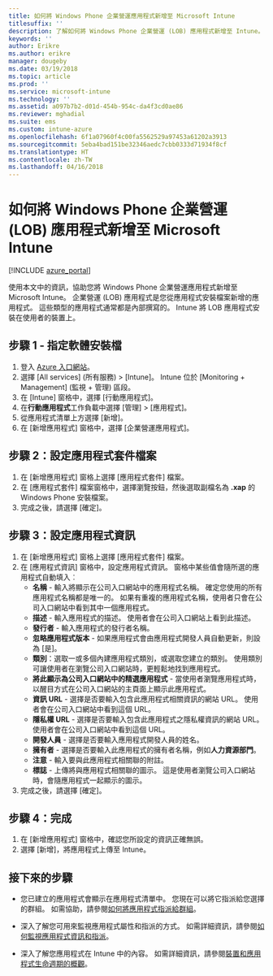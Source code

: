 ```yaml
---
title: 如何將 Windows Phone 企業營運應用程式新增至 Microsoft Intune
titlesuffix: ''
description: 了解如何將 Windows Phone 企業營運 (LOB) 應用程式新增至 Intune。
keywords: ''
author: Erikre
ms.author: erikre
manager: dougeby
ms.date: 03/19/2018
ms.topic: article
ms.prod: ''
ms.service: microsoft-intune
ms.technology: ''
ms.assetid: a097b7b2-d01d-454b-954c-da4f3cd0ae86
ms.reviewer: mghadial
ms.suite: ems
ms.custom: intune-azure
ms.openlocfilehash: 6f1a07960f4c00fa5562529a97453a61202a3913
ms.sourcegitcommit: 5eba4bad151be32346aedc7cbb0333d71934f8cf
ms.translationtype: HT
ms.contentlocale: zh-TW
ms.lasthandoff: 04/16/2018
---
```

# <a name="how-to-add-windows-phone-line-of-business-lob-apps-to-microsoft-intune"></a>如何將 Windows Phone 企業營運 (LOB) 應用程式新增至 Microsoft Intune

[!INCLUDE [azure_portal](./includes/azure_portal.md)]

使用本文中的資訊，協助您將 Windows Phone 企業營運應用程式新增至 Microsoft Intune。 企業營運 (LOB) 應用程式是您從應用程式安裝檔案新增的應用程式。 這些類型的應用程式通常都是內部撰寫的。 Intune 將 LOB 應用程式安裝在使用者的裝置上。 

## <a name="step-1---specify-the-software-setup-file"></a>步驟 1 - 指定軟體安裝檔

1. 登入 [Azure 入口網站](https://portal.azure.com)。
2. 選擇 [All services] (所有服務) > [Intune]。 Intune 位於 [Monitoring + Management] (監視 + 管理) 區段。
3. 在 [Intune] 窗格中，選擇 [行動應用程式]。
4. 在**行動應用程式**工作負載中選擇 [管理]  >  [應用程式]。
5. 從應用程式清單上方選擇 [新增]。
6. 在 [新增應用程式] 窗格中，選擇 [企業營運應用程式]。

## <a name="step-2---configure-the-app-package-file"></a>步驟 2：設定應用程式套件檔案

1. 在 [新增應用程式] 窗格上選擇 [應用程式套件] 檔案。
2. 在 [應用程式套件] 檔案窗格中，選擇瀏覽按鈕，然後選取副檔名為 **.xap** 的 Windows Phone 安裝檔案。
3. 完成之後，請選擇 [確定]。


## <a name="step-3---configure-app-information"></a>步驟 3：設定應用程式資訊

1. 在 [新增應用程式] 窗格上選擇 [應用程式套件] 檔案。
2. 在 [應用程式資訊] 窗格中，設定應用程式資訊。 窗格中某些值會隨所選的應用程式自動填入︰
    - **名稱** - 輸入將顯示在公司入口網站中的應用程式名稱。 確定您使用的所有應用程式名稱都是唯一的。 如果有重複的應用程式名稱，使用者只會在公司入口網站中看到其中一個應用程式。
    - **描述** - 輸入應用程式的描述。 使用者會在公司入口網站上看到此描述。
    - **發行者** - 輸入應用程式的發行者名稱。
    - **忽略應用程式版本** - 如果應用程式會由應用程式開發人員自動更新，則設為 [是]。
    - **類別**：選取一或多個內建應用程式類別，或選取您建立的類別。 使用類別可讓使用者在瀏覽公司入口網站時，更輕鬆地找到應用程式。
    - **將此顯示為公司入口網站中的精選應用程式** - 當使用者瀏覽應用程式時，以醒目方式在公司入口網站的主頁面上顯示此應用程式。
    - **資訊 URL** - 選擇是否要輸入包含此應用程式相關資訊的網站 URL。 使用者會在公司入口網站中看到這個 URL。
    - **隱私權 URL** - 選擇是否要輸入包含此應用程式之隱私權資訊的網站 URL。 使用者會在公司入口網站中看到這個 URL。
    - **開發人員** - 選擇是否要輸入應用程式開發人員的姓名。
    - **擁有者** - 選擇是否要輸入此應用程式的擁有者名稱，例如**人力資源部門**。
    - **注意** - 輸入要與此應用程式相關聯的附註。
    - **標誌** - 上傳將與應用程式相關聯的圖示。 這是使用者瀏覽公司入口網站時，會隨應用程式一起顯示的圖示。
3. 完成之後，請選擇 [確定]。

## <a name="step-4---finish-up"></a>步驟 4：完成

1. 在 [新增應用程式] 窗格中，確認您所設定的資訊正確無誤。
2. 選擇 [新增]，將應用程式上傳至 Intune。

## <a name="next-steps"></a>接下來的步驟

- 您已建立的應用程式會顯示在應用程式清單中。 您現在可以將它指派給您選擇的群組。 如需協助，請參閱[如何將應用程式指派給群組](apps-deploy.md)。

- 深入了解您可用來監視應用程式屬性和指派的方式。 如需詳細資訊，請參閱[如何監視應用程式資訊和指派](apps-monitor.md)。

- 深入了解您應用程式在 Intune 中的內容。 如需詳細資訊，請參閱[裝置和應用程式生命週期的概觀](introduction-device-app-lifecycles.md)。

